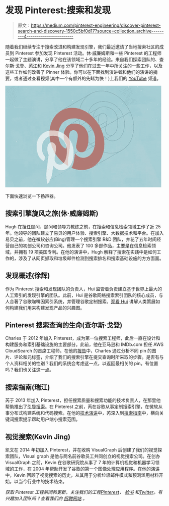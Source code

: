 # 发现 Pinterest:搜索和发现

> 原文：<https://medium.com/pinterest-engineering/discover-pinterest-search-and-discovery-1550c5bf0d17?source=collection_archive---------4----------------------->

随着我们继续专注于搜索改进和构建发现引擎，我们最近邀请了当地搜索社区的成员到 Pinterest 参加发现 Pinterest 活动。休·威廉姆斯和一些 Pinterest 的工程师一起做了主题演讲，分享了他在该领域二十多年的经验。来自我们探索团队的、查尔斯·戈登、[芮江](https://www.pinterest.com/ruijiang/)和 [Kevin Jing](https://www.pinterest.com/keiuseki/) 分享了他们在过去一年中所关注的一些工作，以及这些工作如何改善了 Pinner 体验。你可以在下面找到演讲者和他们的演讲的摘要，或者通过查看视频(其中一个有额外的先睹为快！)上我们的 [YouTube](https://www.youtube.com/channel/UC_Yfscj9v1htNsHf-BiGu3g/videos) 频道。

![](img/5d8209d22278215c6ac7c8972318fc35.png)

下面快速浏览一下扬声器。

## 搜索引擎旋风之旅(休·威廉姆斯)

Hugh 在担任顾问、顾问和领导力教练之前，在搜索和信息检索领域工作了近 25 年。他领导的团队建立了易贝的用户体验、搜索引擎、大数据技术和平台。在加入易贝之前，他在微软必应(Bing)管理一个搜索引擎 R&D 团队，并花了五年时间经营自己的初创公司和咨询公司。他发表了 100 多部作品，主要是在信息检索领域，并拥有 19 项美国专利。在他的演讲中，Hugh 解释了搜索在实践中是如何工作的，涉及了从网页抓取和垃圾邮件检测到搜索排名和搜索基础设施的方方面面。

## 发现概述(徐辉)

作为 Pinterest 搜索和发现团队的负责人，Hui 监管着负责建立基于世界上最大的人工索引的发现引擎的团队。此前，Hui 是谷歌网络搜索索引团队的核心成员，与人合著了谷歌咖啡因索引系统，并管理谷歌定制搜索。[观看 Hui](https://www.youtube.com/watch?v=f_JeAEBxpUs#t=41m34s) 讲解人类策展如何构建我们用来构建发现产品的兴趣图。

## Pinterest 搜索查询的生命(查尔斯·戈登)

Charles 于 2012 年加入 Pinterest，成为第一位搜索工程师，此后一直在设计和构建服务和索引基础设施的主要部分。此前，他在亚马逊和 IMDb.com 担任 AWS CloudSearch 的首席工程师。在他的[报告](https://www.youtube.com/watch?v=f_JeAEBxpUs#t=58m34s)中，Charles 通过分析不同 pin 的图片、评论和元标签，介绍了我们的搜索引擎在提交查询时所采取的步骤。是否有与个人资料相关的性别？我们的系统会考虑这一点，以返回最相关的 pin。有位置吗？我们也关注这一点。

## 搜索指南(瑞江)

芮于 2013 年加入 Pinterest，担任搜索质量和搜索功能的技术负责人，在那里他帮助推出了[引导搜索](https://blog.pinterest.com/post/83772264616/guided-search-a-new-way-to-find-what-youre)。在 Pinterest 之前，芮在谷歌从事定制搜索引擎，在微软从事分布式构建系统和代码搜索。在他的[技术演讲](https://www.youtube.com/watch?v=f_JeAEBxpUs#t=69m12s)中，芮深入到[搜索指南](https://engineering.pinterest.com/post/109593062904/a-look-behind-search-guides)中，横向关键词搜索提示帮助用户缩小搜索范围。

## 视觉搜索(Kevin Jing)

凯文在 2014 年初加入 Pinterest，并在收购 VisualGraph 后创建了我们的视觉探索团队，Visual graph 是他与两名前谷歌员工共同创立的视觉搜索公司。在创办 VisualGraph 之前，Kevin 在谷歌研究院从事了 7 年的计算机视觉和机器学习领域的工作，在 2004 年帮助开发了谷歌的第一个图像处理应用程序。在他的[演讲](https://www.youtube.com/watch?v=f_JeAEBxpUs#t=75m08s)中，Kevin 回顾了视觉搜索的历史，从其用于分析垃圾邮件模式和预测滥用材料开始，以当今行业中的技术结束。

*获取 Pinterest 工程新闻和更新，关注我们的工程*[*Pinterest*](https://www.pinterest.com/malorie/pinterest-engineering-news/)*，* [*脸书*](https://www.facebook.com/pinterestengineering) *和*[*Twitter*](https://twitter.com/PinterestEng)*。有兴趣加入团队吗？查看我们的* [*招聘网站*](https://about.pinterest.com/en/careers/engineering-product) *。*